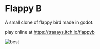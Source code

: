 # Flappy B
A small clone of flappy bird made in godot.

play online at https://traaays.itch.io/flappyb

![best](https://github.com/user-attachments/assets/df476671-a94c-43f6-8283-b628ecb1b215)

